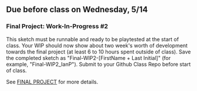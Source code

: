 ## Due before class on Wednesday, 5/14
### **Final Project: Work-In-Progress #2**  

This sketch must be runnable and ready to be playtested at the start of class. Your WIP should now show about two week's worth of development towards the final project (at least 6 to 10 hours spent outside of class). Save the completed sketch as "Final-WIP2-[FirstName + Last Initial]" (for example, "Final-WIP2_IanP"). Submit to your Github Class Repo before start of class.

See [FINAL PROJECT](https://github.com/entertainmenttechnology/Pokorny-MTEC1201_D301-302-Spring2025/blob/main/assignments/FINAL_PROJECT.md) for more details.
